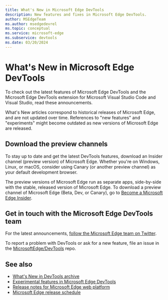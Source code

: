 ```yaml
---
title: What's New in Microsoft Edge DevTools
description: New features and fixes in Microsoft Edge DevTools.
author: MSEdgeTeam
ms.author: msedgedevrel
ms.topic: conceptual
ms.service: microsoft-edge
ms.subservice: devtools
ms.date: 03/20/2024
---
```

# What's New in Microsoft Edge DevTools

To check out the latest features of Microsoft Edge DevTools and the Microsoft Edge DevTools extension for Microsoft Visual Studio Code and Visual Studio, read these announcements.

What's New articles correspond to historical releases of Microsoft Edge, and are not updated over time.  References to "new features" and "experiments" might become outdated as new versions of Microsoft Edge are released.


<!-- ====================================================================== -->
## Download the preview channels

To stay up to date and get the latest DevTools features, download an Insider channel (preview version) of Microsoft Edge.  Whether you're on Windows, Linux, or macOS, consider using Canary (or another preview channel) as your default development browser.

The preview versions of Microsoft Edge run as separate apps, side-by-side with the stable, released version of Microsoft Edge.  To download a preview channel of Microsoft Edge (Beta, Dev, or Canary), go to [Become a Microsoft Edge Insider](https://www.microsoft.com/edge/download/insider).


<!-- ====================================================================== -->
## Get in touch with the Microsoft Edge DevTools team

For the latest announcements, [follow the Microsoft Edge team on Twitter](https://twitter.com/MSEdgeDev).

To report a problem with DevTools or ask for a new feature, file an issue in the [MicrosoftEdge/DevTools](https://github.com/MicrosoftEdge/DevTools) repo.


<!-- ====================================================================== -->
## See also

* [What's New in DevTools archive](./whats-new-archive.md)
* [Experimental features in Microsoft Edge DevTools](../experimental-features/index.md)
* [Release notes for Microsoft Edge web platform](../../web-platform/release-notes/index.md)
* [Microsoft Edge release schedule](/deployedge/microsoft-edge-release-schedule)
